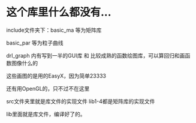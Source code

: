 ﻿# 这个库里什么都没有...



include文件夹下：basic_ma 等为矩阵库

basic_par 等为粒子曲线

drl_graph 内有写到一半的GUI库 和 比较成熟的函数绘图库，可以算回归和画函数图像什么的

这些画图的是用的EasyX，因为简单23333

还有用OpenGL的，只不过不在这里



src文件夹里就是库文件的实现文件 lib1-4都是矩阵库的实现文件



lib里面就是库文件，编译好了的。
